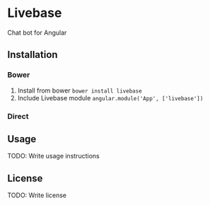 # Livebase
Chat bot for Angular
## Installation
### Bower
1. Install from bower `bower install livebase`
2. Include Livebase module `angular.module('App', ['livebase'])`

### Direct
## Usage
TODO: Write usage instructions
## License
TODO: Write license
